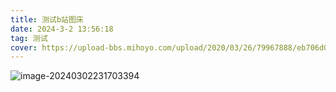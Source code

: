 ```yaml
---
title: 测试b站图床
date: 2024-3-2 13:56:18
tag: 测试
cover: https://upload-bbs.mihoyo.com/upload/2020/03/26/79967888/eb706d07a2da789d5add139327d72755_1322073248637551122.jpg?x-oss-process=image/resize,s_600/quality,q_80/auto-orient,0/interlace,1/format,jpg
---
```


![image-20240302231703394](https://i0.hdslb.com/bfs/article/4e663131e1065e84a7b0df39ace3e64543771437.png)